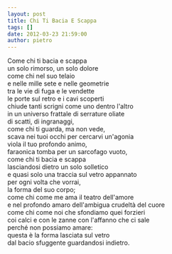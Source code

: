 ```yaml
---
layout: post
title: Chi Ti Bacia E Scappa
tags: []
date: 2012-03-23 21:59:00
author: pietro
---
```

Come chi ti bacia e scappa<br/>un solo rimorso, un solo dolore<br/>come chi nel suo telaio<br/>e nelle mille sete e nelle geometrie<br/>tra le vie di fuga e le vendette<br/>le porte sul retro e i cavi scoperti<br/>chiude tanti scrigni come uno dentro l'altro<br/>in un universo frattale di serrature oliate<br/>di scatti, di ingranaggi,<br/>come chi ti guarda, ma non vede,<br/>scava nei tuoi occhi per cercarvi un'agonia<br/>viola il tuo profondo animo,<br/>faraonica tomba per un sarcofago vuoto,<br/>come chi ti bacia e scappa<br/>lasciandosi dietro un solo solletico<br/>e quasi solo una traccia sul vetro appannato<br/>per ogni volta che vorrai,<br/>la forma del suo corpo;<br/>come chi come me ama il teatro dell'amore<br/>e nel profondo amaro dell'ambigua crudeltà del cuore<br/>come chi come noi che sfondiamo quei forzieri<br/>coi calci e con le zanne con l'affanno che ci sale<br/>perché non possiamo amare:<br/>questa è la forma lasciata sul vetro<br/>dal bacio sfuggente guardandosi indietro.<br/><br/>
